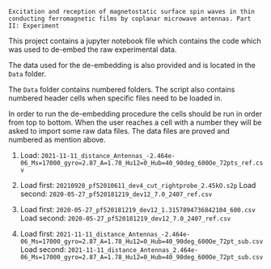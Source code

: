 `Excitation and reception of magnetostatic surface spin waves in thin conducting ferromagnetic films by coplanar microwave antennas. Part II: Experiment`

This project contains a jupyter notebook file which contains the code which was used to de-embed the raw experimental data.

The data used for the de-embedding is also provided and is located in the `Data` folder. 

The `Data` folder contains numbered folders. The script also contains numbered header cells when specific files need to be loaded in. 

In order to run the de-embedding procedure the cells should be run in order from top to bottom. When the user reaches a cell with a number they will be asked to import 
some raw data files. The data files are proved and numbered as mention above. 

1. Load: `2021-11-11_distance_Antennas_-2.464e-06_Ms=17000_gyro=2.87_A=1.78_Hu12=0_Hub=40_90deg_600Oe_72pts_ref.csv`

2. Load first: `20210920_pf52010611_dev4_cut_rightprobe_2.45kO.s2p`
   Load second: `2020-05-27_pf520181219_dev12_7.0_2407_ref.csv`

3. Load first: `2020-05-27_pf520181219_dev12_1.3157894736842104_600.csv`
   Load second: `2020-05-27_pf520181219_dev12_7.0_2407_ref.csv`

4. Load first: `2021-11-11_distance_Antennas_-2.464e-06_Ms=17000_gyro=2.87_A=1.78_Hu12=0_Hub=40_90deg_600Oe_72pt_sub.csv`
   Load second: `2021-11-11_distance_Antennas_2.464e-06_Ms=17000_gyro=2.87_A=1.78_Hu12=0_Hub=40_90deg_600Oe_72pt_sub.csv`
